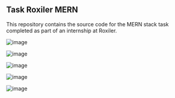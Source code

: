 Task Roxiler MERN
---------------------------------------------------------------------------------------------------------------
This repository contains the source code for the MERN stack task completed as part of an internship at Roxiler.

![image](https://github.com/vigneshherao/task_roxiler_mern/assets/70132638/22323f17-c438-49e8-b61d-14d3cb347f5d)


![image](https://github.com/vigneshherao/task_roxiler_mern/assets/70132638/8e1c7214-2e65-4b83-8903-3837845f39ce)


![image](https://github.com/vigneshherao/task_roxiler_mern/assets/70132638/dc337ab4-7253-402f-8af0-3303bcd79ba8)


![image](https://github.com/vigneshherao/task_roxiler_mern/assets/70132638/22b6e9ce-d676-4013-a184-87e1fc9c74d6)



![image](https://github.com/vigneshherao/task_roxiler_mern/assets/70132638/312d3214-669b-420d-b727-b07aeb796475)
